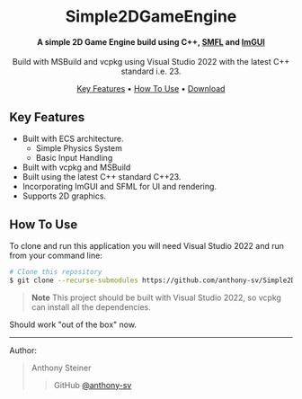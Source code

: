 
<h1 align="center">
  Simple2DGameEngine
</h1>

<h4 align="center">A simple 2D Game Engine build using C++, <a href="https://www.sfml-dev.org/">SMFL</a> and <a href="https://github.com/ocornut/imgui">ImGUI</a></h4>

<p align="center">Build with MSBuild and vcpkg using Visual Studio 2022 with the latest C++ standard i.e. 23.</p>

<p align="center">
  <a href="#key-features">Key Features</a> •
  <a href="#how-to-use">How To Use</a> •
  <a href="#download">Download</a>
</p>

<!--![screenshot]() -->

## Key Features

* Built with ECS architecture.
    * Simple Physics System
    * Basic Input Handling
* Built with vcpkg and MSBuild
* Built using the latest C++ standard C++23.
* Incorporating ImGUI and SFML for UI and rendering.
* Supports 2D graphics.

## How To Use

To clone and run this application you will need Visual Studio 2022 and run from your command line:

```bash
# Clone this repository
$ git clone --recurse-submodules https://github.com/anthony-sv/Simple2DGameEngine
```

> **Note**
> This project should be built with Visual Studio 2022, so vcpkg can install all the dependencies.

Should work "out of the box" now.

---
Author: 
> Anthony Steiner <br>
>> GitHub [@anthony-sv](https://github.com/anthony-sv) 
